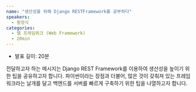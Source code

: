 ```yaml
---
name: "생산성을 위해 Django RESTFramework를 공부하다"
speakers:
  - 황정식
categories:
  - 웹 프레임워크 (Web Framework)
  - 20min
---
```


- 발표 길이: 20분

전달하고자 하는 메시지는 Django REST Framework를 이용하여 생산성을 높이기 위한 팁을 공유하고자 합니다. 파이썬이라는 장점과 더불어, 많은 것이 갖춰져 있는 프레임워크라는 날개를 달고 백엔드를 서버를 빠르게 구축하기 위한 팁을 나열하고자 합니다.
